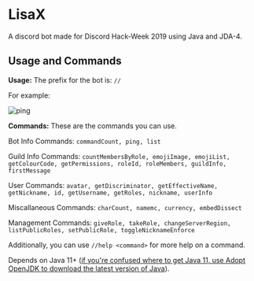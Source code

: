 # LisaX

A discord bot made for Discord Hack-Week 2019 using Java and JDA-4. 

## Usage and Commands

**Usage:** The prefix for the bot is: `//`

For example: 

![ping](https://media.discordapp.net/attachments/593145378086584321/594237673171058718/ok.gif)

**Commands:** These are the commands you can use.

Bot Info Commands:
`commandCount, ping, list`

Guild Info Commands:
`countMembersByRole, emojiImage, emojiList, getColourCode, getPermissions, roleId, roleMembers, guildInfo, firstMessage`

User Commands:
`avatar, getDiscriminator, getEffectiveName, getNickname, id, getUsername, getRoles, nickname, userInfo`

Miscallaneous Commands:
`charCount, namemc, currency, embedDissect`

Management Commands:
`giveRole, takeRole, changeServerRegion, listPublicRoles, setPublicRole, toggleNicknameEnforce`

Additionally, you can use `//help <command>` for more help on a command.

Depends on Java 11+ ([if you're confused where to get Java 11, use Adopt OpenJDK to download the latest version of Java](https://adoptopenjdk.net/)).
